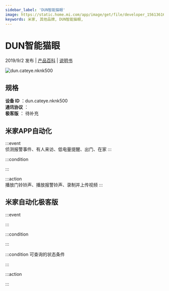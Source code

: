 ```yaml
---
sidebar_label: 'DUN智能猫眼'
image: https://static.home.mi.com/app/image/get/file/developer_15613616654pts4ymj.png
keywords: 米家, 其他品牌, DUN智能猫眼, 
---
```

# DUN智能猫眼

2019/9/2 发布 | [产品百科](https://home.mi.com/webapp/content/baike/product/index.html?model=dun.cateye.nknk500/) | [说明书](https://home.mi.com/views/introduction.html?model=dun.cateye.nknk500&region=cn)

![dun.cateye.nknk500](https://static.home.mi.com/app/image/get/file/developer_15613616654pts4ymj.png)

## 规格  
> 
**设备 ID** ：dun.cateye.nknk500  
**通讯协议** ：  
**极客版**  ： 待补充 


## 米家APP自动化  

:::event  
侦测报警事件、有人来访、低电量提醒、出门、在家
:::

:::condition  

:::

:::action   
播放门铃铃声、播放报警铃声、录制并上传视频
:::

## 米家自动化极客版  

:::event  

:::

:::condition  

:::

:::condition 可查询的状态条件  

:::

:::action  

:::

        
